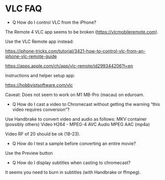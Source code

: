 # VLC FAQ

* Q How do I control VLC from the iPhone?

The Remote 4 VLC app seems to be broken (https://vlcmobileremote.com).

Use the VLC Remote app instead:

https://iphone-tricks.com/tutorial/3421-how-to-control-vlc-from-an-iphone-vlc-remote-guide

https://apps.apple.com/ch/app/vlc-remote/id299344206?l=en

Instructions and helper setup app:

https://hobbyistsoftware.com/vlc


Caveat: Does not seem to work on M1 MB-Pro (macau) on eduroam.

* Q How do I cast a video to Chromecast without getting the warning “this video requires conversion”?

Use Handbrake to convert video and audio as follows:
MKV container (possibly others)
Video H264 - MPEG-4 AVC
Audio MPEG AAC (mp4a)

Video RF of 20 should be ok (18-23).

* Q How do I test a sample before converting an entire movie?

Use the Preview button

* Q How do I display subtitles when casting to chromecast?

It seems you need to burn in subtitles (with Handbrake or ffmpeg).

